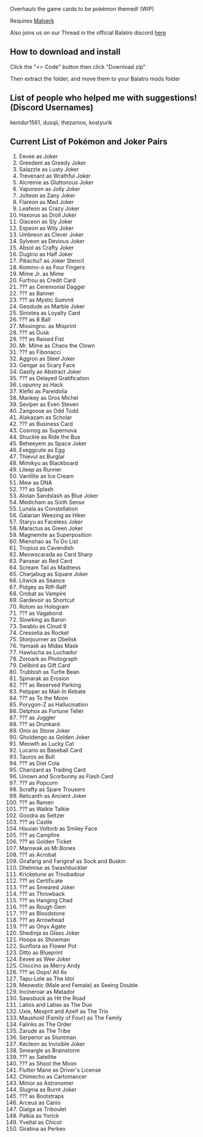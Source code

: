 Overhauls the game cards to be pokémon themed! (WIP)

Requires [Malverk](https://github.com/Eremel/Malverk)

Also joins us on our Thread in the official Balatro discord [here](https://discord.com/channels/1116389027176787968/1326197297553342505)

## How to download and install

Click the "<> Code" button then click "Download zip"

Then extract the folder, and move them to your Balatro mods folder

## List of people who helped me with suggestions! (Discord Usernames)

kenidur1561, dusqii, thezamos, kostyurik

## Current List of Pokémon and Joker Pairs

1. Eevee as Joker
2. Greedent as Greedy Joker
3. Salazzle as Lusty Joker
4. Trevenant as Wrathful Joker
5. Alcremie as Gluttonous Joker
6. Vaporeon as Jolly Joker
7. Jolteon as Zany Joker
8. Flareon as Mad Joker
9. Leafeon as Crazy Joker
10. Haxorus as Droll Joker
11. Glaceon as Sly Joker
12. Espeon as Wily Joker
13. Umbreon as Clever Joker
14. Sylveon as Devious Joker
15. Absol as Crafty Joker
16. Dugtrio as Half Joker
17. Pikachu? as Joker Stencil
18. Kommo-o as Four Fingers
19. Mime Jr. as Mime
20. Furfrou as Credit Card
21. ??? as Ceremonial Dagger
22. ??? as Banner
23. ??? as Mystic Summit
24. Geodude as Marble Joker
25. Sinistea as Loyalty Card
26. ??? as 8 Ball
27. Missingno. as Misprint
28. ??? as Dusk
29. ??? as Raised Fist
30. Mr. Mime as Chaos the Clown
31. ??? as Fibonacci
32. Aggron as Steel Joker
33. Gengar as Scary Face
34. Gastly as Abstract Joker
35. ??? as Delayed Gratification
36. Lopunny as Hack
37. Klefki as Pareidolia
38. Mankey as Gros Michel
39. Seviper as Even Steven
40. Zangoose as Odd Todd
41. Alakazam as Scholar
42. ??? as Business Card
43. Cosmog as Supernova
44. Shuckle as Ride the Bus
45. Beheeyem as Space Joker
46. Exeggcute as Egg
47. Thievul as Burglar
48. Mimikyu as Blackboard
49. Lileep as Runner
50. Vanillite as Ice Cream
51. Mew as DNA
52. ??? as Splash
53. Alolan Sandslash as Blue Joker
54. Medicham as Sixth Sense
55. Lunala as Constellation
56. Galarian Weezing as Hiker
57. Staryu as Faceless Joker
58. Maractus as Green Joker
59. Magnemite as Superposition
60. Mienshao as To Do List
61. Tropius as Cavendish
62. Meowscarada as Card Sharp
63. Pansear as Red Card
64. Scream Tail as Madness
65. Charjabug as Square Joker
66. Litwick as Séance
67. Pidgey as Riff-Raff
68. Crobat as Vampire
69. Gardevoir as Shortcut
70. Rotom as Hologram
71. ??? as Vagabond
72. Slowking as Baron
73. Swablu as Cloud 9
74. Cresselia as Rocket
75. Stonjourner as Obelisk
76. Yamask as Midas Mask
77. Hawlucha as Luchador
78. Zoroark as Photograph
79. Delibird as Gift Card
80. Trubbish as Turtle Bean
81. Spinarak as Erosion
82. ??? as Reserved Parking
83. Pelipper as Mail-In Rebate
84. ??? as To the Moon
85. Porygon-Z as Hallucination
86. Delphox as Fortune Teller
87. ??? as Juggler
88. ??? as Drunkard
89. Onix as Stone Joker
90. Gholdengo as Golden Joker
91. Meowth as Lucky Cat
92. Lucario as Baseball Card
93. Tauros as Bull
94. ??? as Diet Cola
95. Charizard as Trading Card
96. Unown and Scorbunny as Flash Card
97. ??? as Popcorn
98. Scrafty as Spare Trousers
99. Relicanth as Ancient Joker
100. ??? as Ramen
101. ??? as Walkie Talkie
102. Goodra as Seltzer
103. ??? as Castle
104. Hisuian Voltorb as Smiley Face
105. ??? as Campfire
106. ??? as Golden Ticket
107. Marowak as Mr.Bones
108. ??? as Acrobat
109. Girafarig and Farigiraf as Sock and Buskin
110. Dhelmise  as Swashbuckler
111. Kricketune  as Troubadour
112. ??? as Certificate
113. ??? as Smeared Joker
114. ??? as Throwback
115. ??? as Hanging Chad
116. ??? as Rough Gem
117. ??? as Bloodstone
118. ??? as Arrowhead
119. ??? as Onyx Agate
120. Shedinja as Glass Joker
121. Hoopa as Showman
122. Sunflora as Flower Pot
123. Ditto as Blueprint
124. Eevee as Wee Joker
125. Cinccino as Merry Andy
126. ??? as Oops! All 6s
127. Tapu-Lele as The Idol
128. Meowstic (Male and Female) as Seeing Double
129. Incineroar as Matador
130. Sawsbuck as Hit the Road
131. Latios and Latias as The Duo
132. Uxie, Mesprit and Azelf as The Trio
133. Maushold (Family of Four) as The Family
134. Falinks as The Order
135. Zarude as The Tribe
136. Serperior as Stuntman
137. Kecleon as Invisible Joker
138. Smeargle as Brainstorm
139. ??? as Satellite
140. ??? as Shoot the Moon
141. Flutter Mane as Driver's License
142. Chimecho as Cartomancer
143. Minior as Astronomer
144. Slugma as Burnt Joker
145. ??? as Bootstraps
146. Arceus as Canio
147. Dialga as Triboulet
148. Palkia as Yorick
149. Yveltal as Chicot
150. Giratina as Perkeo
